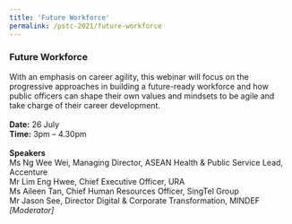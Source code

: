 ```yaml
---
title: 'Future Workforce'
permalink: /pstc-2021/future-workforce
---
```


### Future Workforce
With an emphasis on career agility, this webinar will focus on the progressive approaches in building a future-ready workforce and how public officers can shape their own values and mindsets to be agile and take charge of their career development.<br>
<br>
<b>Date:</b> 26 July <br>
<b>Time:</b> 3pm – 4.30pm <br>
<br>
<b>Speakers</b><br>
Ms Ng Wee Wei, Managing Director, ASEAN Health & Public Service Lead, Accenture <br>
Mr Lim Eng Hwee, Chief Executive Officer, URA  <br>
Ms Aileen Tan, Chief Human Resources Officer, SingTel Group<br>
Mr Jason See, Director Digital & Corporate Transformation, MINDEF <i> [Moderator] </i>
